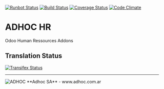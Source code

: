 [![Runbot Status](http://runbot.adhoc.com.ar/runbot/badge/flat/22/11.0.svg)](http://runbot.adhoc.com.ar/runbot/repo/github-com-ingadhoc-hr-22)
[![Build Status](https://travis-ci.org/ingadhoc/hr.svg?branch=11.0)](https://travis-ci.org/ingadhoc/hr)
[![Coverage Status](https://coveralls.io/repos/ingadhoc/hr/badge.png?branch=11.0)](https://coveralls.io/r/ingadhoc/hr?branch=11.0)
[![Code Climate](https://codeclimate.com/github/ingadhoc/hr/badges/gpa.svg)](https://codeclimate.com/github/ingadhoc/hr)

# ADHOC HR

Odoo Human Ressources Addons

[//]: # (addons)
[//]: # (end addons)

Translation Status
------------------
[![Transifex Status](https://www.transifex.com/projects/p/ingadhoc-hr-11-0/chart/image_png)](https://www.transifex.com/projects/p/ingadhoc-hr-11-0)

----

<img alt="ADHOC" src="http://fotos.subefotos.com/83fed853c1e15a8023b86b2b22d6145bo.png" />
**Adhoc SA** - www.adhoc.com.ar
